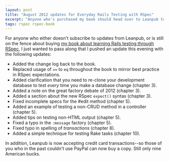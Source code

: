 ```yaml
---
layout: post
title: "August 2012 updates for Everyday Rails Testing with RSpec"
excerpt: "Anyone who's purchased my book should head over to Leanpub to download the latest version. Here's a list of what's new."
tags: rspec rspec-book
---
```


For anyone who either doesn't subscribe to updates from Leanpub, or is still on the fence about buying [my book about learning Rails testing through RSpec](http://leanpub.com/everydayrailsrspec), I just wanted to pass along that I pushed an update this evening with the following updates:

* Added the change log back to the book.
* Replaced usage of `==` to `eq` throughout the book to mirror best practice in RSpec expectations.
* Added clarification that you need to re-clone your development database to test *every* time you make a database change (chapter 3).
* Added a note on the great factory debate of 2012 (chapter 3).
* Added a section about the new RSpec `expect()` syntax (chapter 3).
* Fixed incomplete specs for the #edit method (chapter 5).
* Added an example of testing a non-CRUD method in a controller (chapter 5).
* Added tips on testing non-HTML output (chapter 5).
* Fixed a typo in the `:message` factory (chapter 5).
* Fixed typo in spelling of *transactions* (chapter 8).
* Added a simple technique for testing Rake tasks (chapter 10).

In addition, Leanpub is now accepting credit card transactions--so those of you who in the past couldn't use PayPal can now buy a copy. Still only nine American bucks.